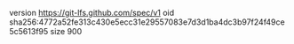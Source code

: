 version https://git-lfs.github.com/spec/v1
oid sha256:4772a52fe313c430e5ecc31e29557083e7d3d1ba4dc3b97f24f49ce5c5613f95
size 900
